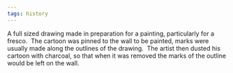 ```yaml
---
tags: history
---
```

A full sized drawing made in preparation for a painting, particularly for a fresco.  The cartoon was pinned to the wall to be painted, marks were usually made along the outlines of the drawing.  The artist then dusted his cartoon with charcoal, so that when it was removed the marks of the outline would be left on the wall.